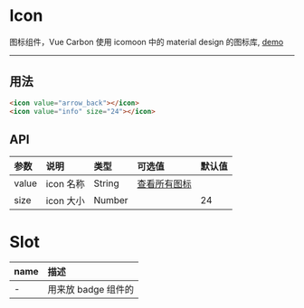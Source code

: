 # Icon


图标组件，Vue Carbon 使用 icomoon 中的 material design 的图标库, [demo](https://myronliu347.github.io/vue-carbon/#!/icons)

------

## 用法

```html
<icon value="arrow_back"></icon>
<icon value="info" size="24"></icon>
```

## API

| 参数 | 说明 |	类型 | 可选值 | 默认值 |
| :---- | :---- | :---- | :---- | :---- |
| value  | icon 名称  | String |  [查看所有图标](https://myronliu347.github.io/vue-carbon/res/icomoon/demo.html) |  |
| size   | icon 大小 | Number |  | 24 |


# Slot

| name | 描述     |
| :------------- | :------------- |
| -   | 用来放 badge 组件的   |
